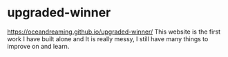 # upgraded-winner
https://oceandreaming.github.io/upgraded-winner/
This website is the first work I have built alone and It is really messy, I still have many things to improve on and learn.
